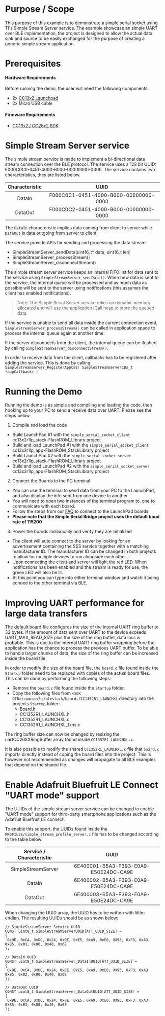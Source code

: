 
Purpose / Scope
===============

This purpose of this example is to demonstrate a simple serial socket using
TI's Simple Stream Server service. The example showcase an simple UART over
BLE implementation, the project is designed to allow the actual data sink and
source to be easily exchanged for the purpose of creating a generic simple
stream application.

Prerequisites
=============

#### Hardware Requirements

Before running the demo, the user will need the following components:

- 2x [CC13x2 Launchpad](http://www.ti.com/tool/LAUNCHXL-CC1352R1)
- 2x Micro USB cable

#### Firmware Requirements

- [CC13x2 / CC26x2 SDK](http://www.ti.com/tool/SIMPLELINK-CC13X2-26X2-SDK)

Simple Stream Server service
============================

The simple stream service is made to implement a bi-directional data stream
connection over the BLE protocol. The service uses a 128 bit UUID:
F000C0C0-0451-4000-B000-00000000-0000. The service contains two
characteristics, they are listed below.

| Characteristic    | UUID                                      |
|:-----------------:|:-----------------------------------------:|
|DataIn             | F000C0C1-0451-4000-B000-00000000-0000     |
|DataOut            | F000C0C2-0451-4000-B000-00000000-0000     |

The `DataIn` characteristic implies  data coming from client to server while
`DataOut` is data outgoing from server to client.

The service provide APIs for sending and processing the data stream:
* SimpleStreamServer_sendData(uint16_t* data, uint16_t len)
* SimpleStreamServer_processStream()
* SimpleStreamServer_disconnectStream()

The simple stream server service keeps an internal FIFO list for data sent to
the service using `SimpleStreamServer_sendData()`. When new data is sent to the
service, the internal queue will be processed and as much data as possible
will be sent to the server using notifications (this assumes the client has
enabled notifications).

> Note: The Simple Serial Server service relies on dynamic memory allocated and
> will use the application ICall heap to store the queued data.

If the service is unable to send all data inside the current connection event,
`SimpleStreamServer_processStream()` can be called in application space to
process the internal queue again at another time.

If the server disconnects from the client, the internal queue can be flushed
by calling `SimpleStreamServer_disconnectStream()`.

In order to receive data from the client, callbacks has to be registered
after adding the service. This is done by calling
`SimpleStreamServer_RegisterAppCBs( SimpleStreamServerCBs_t *appCallbacks )`

Running the Demo
================

Running the demo is as simple and compiling and loading the code, then hooking
up to your PC to send a receive data over UART. Please see the steps below:

1. Compile and load the code
 - Build LaunchPad #1 with the `simple_serial_socket_client`
 cc13x2r1lp_stack-FlashROM_Library project
 - Build and load LaunchPad #1 with the `simple_serial_socket_client`
 cc13x2r1lp_app-FlashROM_StackLibrary project
 - Build LaunchPad #2 with the `simple_serial_socket_server`
 cc13x2r1lp_stack-FlashROM_Library project
 - Build and load LaunchPad #2 with the `simple_serial_socket_server`
 cc13x2r1lp_app-FlashROM_StackLibrary project

2. Connect the Boards to the PC terminal
 - You can use the terminal to send data from your PC to the LaunchPad, and
 also display the info sent from one device to another.
 - You will need to open two instances of the terminal program to, one to
 communicate with each board.
 - Follow the steps from our [FAQ](faq.md) to connect to the LaunchPad boards
 - **Please note that the Simple Serial Bridge project uses the default baud
 rate of 115200**

3. Power the boards individually  and verify they are initialized
 - The client will auto connect to the server by looking for an advertisement
 containing the SSS service together with a
   matching manufacturer ID. The manufacturer ID can be changed in both
   projects to allow for multiple devices to run
   alongside each other.
 - Upon connecting the client and server will light the red LED. When
 notifications has been enabled and the stream is ready
   for use, the green LED will also be lit.
 - At this point you can type into either terminal window and watch it being
 echoed to the other terminal via BLE.

Improving UART performance for large data transfers
===================================================

The default board file configures the size of the internal UART ring buffer to
32 bytes. If the amount of data sent over UART to the device exceeds
UART_MAX_READ_SIZE plus the size of the ring buffer, data loss is probable.
This is due to the internal UART ring buffer wrapping before the application
has the chance to process the previous UART buffer. To be able to handle
larger chunks of data, the size of the ring buffer can be increased inside the
board file.

In order to modify the size of the board file, the `board.c` file found inside
the `Startup`  folder need to be replaced with copies of the actual board
files. This can be done by performing the following steps:

- Remove the `board.c` file found inside the `Startup` folder.
- Copy the following files from `<SDK DIR>/source/ti/blestack/boards/CC1352R1_LAUNCHXL` directory into the projects `Startup` folder:
    - Board.h
    - CC1352R1_LAUNCHXL.h
    - CC1352R1_LAUNCHXL.c
    - CC1352R1_LAUNCHXL_fxns.c

The ring buffer size can now be changed by resizing the uartCC26XXRingBuffer
array found inside `CC1352R1_LAUNCHXL.c`.

It is also possible to modify the shared `CC1352R1_LAUNCHXL.c` file that
`board.c` imports directly instead of coping the board files into the project.
This is however not recommended as changes will propagate to all BLE examples
that depend on the shared file.


Enable Adafruit Bluefruit LE Connect "UART mode" support
========================================================

The UUIDs of the simple stream server service can be changed to enable "UART
mode" support for third-party smartphone applications such as the Adafruit
Bluefruit LE connect.

To enable this support, the UUIDs found inside the
`PROFILES/simple_stream_profile_server.c` file has to be changed according to
the table below:

| Service / Characteristic | UUID                                      |
|:------------------------:|:-----------------------------------------:|
|SimpleStreamServer        | 6E400001-B5A3-F393-E0A9-E50E24DC-CA9E     |
|DataIn                    | 6E400002-B5A3-F393-E0A9-E50E24DC-CA9E     |
|DataOut                   | 6E400003-B5A3-F393-E0A9-E50E24DC-CA9E     |

When changing the UUID array, the UUID has to be written with little-endian.
The resulting UUIDs should be as shown below:

```
// SimpleStreamServer Service UUID
CONST uint8_t SimpleStreamServerUUID[ATT_UUID_SIZE] =
{
 0x9E, 0xCA, 0xDC, 0x24, 0x0E, 0xE5, 0xA9, 0xE0, 0X93, 0xF3, 0xA3, 0xB5, 0x01, 0x00, 0x40, 0x6E
};

// DataIn UUID
CONST uint8_t SimpleStreamServer_DataInUUID[ATT_UUID_SIZE] =
{
 0x9E, 0xCA, 0xDC, 0x24, 0x0E, 0xE5, 0xA9, 0xE0, 0X93, 0xF3, 0xA3, 0xB5, 0x02, 0x00, 0x40, 0x6E
};

// DataOut UUID
CONST uint8_t SimpleStreamServer_DataOutUUID[ATT_UUID_SIZE] =
{
 0x9E, 0xCA, 0xDC, 0x24, 0x0E, 0xE5, 0xA9, 0xE0, 0X93, 0xF3, 0xA3, 0xB5, 0x03, 0x00, 0x40, 0x6E
};
```
